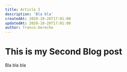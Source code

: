 ```yaml
---
title: Article 2
description: 'Bla bla'
createdAt: 2020-10-26T17:01:00
updatedAt: 2020-10-26T17:01:00
author: franco-bereche
---
```

# This is my Second Blog post

Bla bla bla
